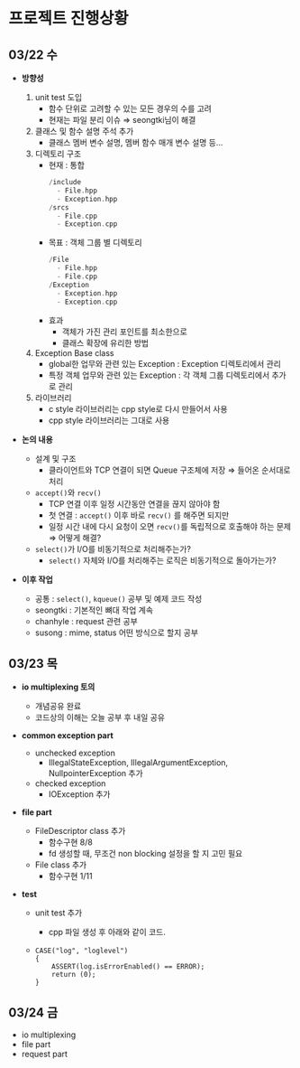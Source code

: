 # 프로젝트 진행상황

## 03/22 수

- **방향성**

  1. unit test 도입
     - 함수 단위로 고려할 수 있는 모든 경우의 수를 고려
     - 현재는 파일 분리 이슈 ⇒ seongtki님이 해결
  2. 클래스 및 함수 설명 주석 추가
     - 클래스 멤버 변수 설명, 멤버 함수 매개 변수 설명 등…
  3. 디렉토리 구조
     - 현재 : 통합
       ```cpp
       /include
         - File.hpp
         - Exception.hpp
       /srcs
         - File.cpp
         - Exception.cpp
       ```
     - 목표 : 객체 그룹 별 디렉토리
       ```cpp
       /File
         - File.hpp
         - File.cpp
       /Exception
         - Exception.hpp
         - Exception.cpp
       ```
     - 효과
       - 객체가 가진 관리 포인트를 최소한으로
       - 클래스 확장에 유리한 방법
  4. Exception Base class
     - global한 업무와 관련 있는 Exception : Exception 디렉토리에서 관리
     - 특정 객체 업무와 관련 있는 Exception : 각 객체 그룹 디렉토리에서 추가로 관리
  5. 라이브러리
     - c style 라이브러리는 cpp style로 다시 만들어서 사용
     - cpp style 라이브러리는 그대로 사용

- **논의 내용**

  - 설계 및 구조
    - 클라이언트와 TCP 연결이 되면 Queue 구조체에 저장 ⇒ 들어온 순서대로 처리
  - `accept()`와 `recv()`
    - TCP 연결 이후 일정 시간동안 연결을 끊지 않아야 함
    - 첫 연결 : `accept()` 이후 바로 `recv()` 를 해주면 되지만
    - 일정 시간 내에 다시 요청이 오면 `recv()`를 독립적으로 호출해야 하는 문제 ⇒ 어떻게 해결?
  - `select()`가 I/O를 비동기적으로 처리해주는가?
    - `select()` 자체와 I/O를 처리해주는 로직은 비동기적으로 돌아가는가?

- **이후 작업**

  - 공통 : `select()`, `kqueue()` 공부 및 예제 코드 작성
  - seongtki : 기본적인 뼈대 작업 계속
  - chanhyle : request 관련 공부
  - susong : mime, status 어떤 방식으로 할지 공부

## 03/23 목

- **io multiplexing 토의**

  - 개념공유 완료
  - 코드상의 이해는 오늘 공부 후 내일 공유

- **common exception part**

  - unchecked exception
    - IllegalStateException, IllegalArgumentException, NullpointerException 추가
  - checked exception
    - IOException 추가

- **file part**

  - FileDescriptor class 추가
    - 함수구현 8/8
    - fd 생성할 때, 무조건 non blocking 설정을 할 지 고민 필요
  - File class 추가
    - 함수구현 1/11

- **test**

  - unit test 추가

    - cpp 파일 생성 후 아래와 같이 코드.

  - ```
    CASE("log", "loglevel")
    {
    	ASSERT(log.isErrorEnabled() == ERROR);
    	return (0);
    }
    ```

## 03/24 금

- io multiplexing
- file part
- request part
